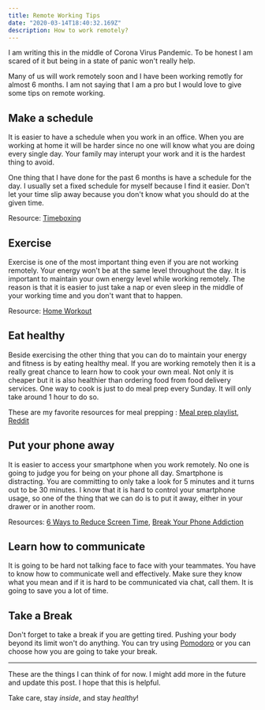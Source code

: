 ```yaml
---
title: Remote Working Tips
date: "2020-03-14T18:40:32.169Z"
description: How to work remotely?
---
```


I am writing this in the middle of Corona Virus Pandemic. To be honest I am scared of it but being in a state of panic won't really help.

Many of us will work remotely soon and I have been working remotly for almost 6 months. I am not saying that I am a pro but I would love to give some tips on remote working.

## Make a schedule
It is easier to have a schedule when you work in an office. When you are working at home it will be harder since no one will know what you are doing every single day. Your family may interupt your work and it is the hardest thing to avoid. 

One thing that I have done for the past 6 months is have a schedule for the day. I usually set a fixed schedule for myself because I find it easier. Don't let your time slip away because you don't know what you should do at the given time.

Resource: [Timeboxing](https://www.youtube.com/watch?v=fbAYK4KQrso)

## Exercise
Exercise is one of the most important thing even if you are not working remotely. Your energy won't be at the same level throughout the day. It is important to maintain your own energy level while working remotely. The reason is that it is easier to just take a nap or even sleep in the middle of your working time and you don't want that to happen.

Resource: [Home Workout](https://www.youtube.com/watch?v=ml6cT4AZdqI)

## Eat healthy
Beside exercising the other thing that you can do to maintain your energy and fitness is by eating healthy meal. If you are working remotely then it is a really great chance to learn how to cook your own meal. Not only it is cheaper but it is also healthier than ordering food from food delivery services. One way to cook is just to do meal prep every Sunday. It will only take around 1 hour to do so. 

These are my favorite resources for meal prepping : [Meal prep playlist](https://www.youtube.com/playlist?list=PLfvuM_wAPe4a488LCFhLwIzNXforaiDDw), [Reddit](https://www.reddit.com/r/MealPrepSunday/)

## Put your phone away
It is easier to access your smartphone when you work remotely. No one is going to judge you for being on your phone all day. Smartphone is distracting. You are committing to only take a look for 5 minutes and it turns out to be 30 minutes. I know that it is hard to control your smartphone usage, so one of the thing that we can do is to put it away, either in your drawer or in another room.

Resources: [6 Ways to Reduce Screen Time](https://www.youtube.com/watch?v=XQQUo2gmUs4), [Break Your Phone Addiction](https://www.youtube.com/watch?v=XQQUo2gmUs4)

## Learn how to communicate
It is going to be hard not talking face to face with your teammates. You have to know how to communicate well and effectively. Make sure they know what you mean and if it is hard to be communicated via chat, call them. It is going to save you a lot of time.

## Take a Break
Don't forget to take a break if you are getting tired. Pushing your body beyond its limit won't do anything. You can try using [Pomodoro](https://www.youtube.com/watch?v=mNBmG24djoY) or you can choose how you are going to take your break.

---

These are the things I can think of for now. I might add more in the future and update this post.
I hope that this is helpful.

Take care, stay *inside*, and stay *healthy*!